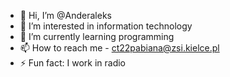 - 👋 Hi, I’m @Anderaleks
- 👀 I’m interested in information technology
- 🌱 I’m currently learning programming
- 📫 How to reach me - ct22pabiana@zsi.kielce.pl
- ⚡ Fun fact: I work in radio

<!---
Anderaleks/Anderaleks is a ✨ special ✨ repository because its `README.md` (this file) appears on your GitHub profile.
You can click the Preview link to take a look at your changes.
--->
